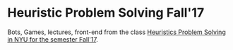 # Heuristic Problem Solving Fall'17
Bots, Games, lectures, front-end from the class [Heuristics Problem Solving in NYU for the semester Fall'17](http://cs.nyu.edu/courses/fall17/CSCI-GA.2965-001/).
